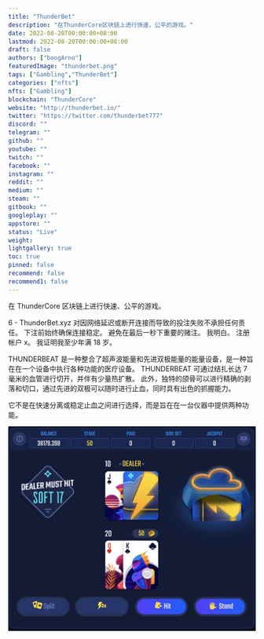 ```yaml
---
title: "ThunderBet"
description: "在ThunderCore区块链上进行快速，公平的游戏。"
date: 2022-08-20T00:00:00+08:00
lastmod: 2022-08-20T00:00:00+08:00
draft: false
authors: ["boogArno"]
featuredImage: "thunderbet.png"
tags: ["Gambling","ThunderBet"]
categories: ["nfts"]
nfts: ["Gambling"]
blockchain: "ThunderCore"
website: "http://thunderbet.io/"
twitter: "https://twitter.com/thunderbet777"
discord: ""
telegram: ""
github: ""
youtube: ""
twitch: ""
facebook: ""
instagram: ""
reddit: ""
medium: ""
steam: ""
gitbook: ""
googleplay: ""
appstore: ""
status: "Live"
weight: 
lightgallery: true
toc: true
pinned: false
recommend: false
recommend1: false
---
```

在 ThunderCore 区块链上进行快速、公平的游戏。

6 - ThunderBet.xyz 对因网络延迟或断开连接而导致的投注失败不承担任何责任。 下注前始终确保连接稳定。 避免在最后一秒下重要的赌注。 我明白。 注册帐户 x。 我证明我至少年满 18 岁。

THUNDERBEAT 是一种整合了超声波能量和先进双极能量的能量设备，是一种旨在在一个设备中执行各种功能的医疗设备。 THUNDERBEAT 可通过结扎长达 7 毫米的血管进行切开，并伴有少量热扩散。 此外，独特的颌骨可以进行精确的剥落和切口，通过先进的双极可以随时进行止血，同时具有出色的抓握能力。

它不是在快速分离或稳定止血之间进行选择，而是旨在在一台仪器中提供两种功能。

![ECk9_S8WwAI8n85](ECk9_S8WwAI8n85.jpg)
